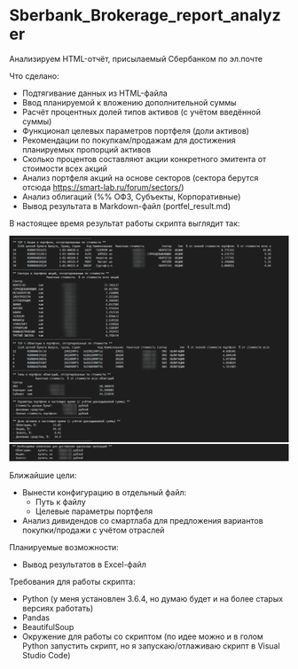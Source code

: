 # Sberbank_Brokerage_report_analyzer

Анализируем HTML-отчёт, присылаемый Сбербанком по эл.почте

Что сделано:
- Подтягивание данных из HTML-файла
- Ввод планируемой к вложению дополнительной суммы
- Расчёт процентных долей типов активов (с учётом введённой суммы)
- Функционал целевых параметров портфеля (доли активов)
- Рекомендации по покупкам/продажам для достижения планируемых пропорций активов
- Сколько процентов составляют акции конкретного эмитента от стоимости всех акций
- Анализ портфеля акций на основе секторов (сектора берутся отсюда https://smart-lab.ru/forum/sectors/)
- Анализ облигаций (%% ОФЗ, Субъекты, Корпоративные)
- Вывод результата в Markdown-файл (portfel_result.md)

В настоящее время результат работы скрипта выглядит так:

![result1](result01.png "Результат работы 1")
![result2](result02.png "Результат работы 2")

Ближайшие цели:
- Вынести конфигурацию в отдельный файл:
  - Путь к файлу
  - Целевые параметры портфеля
- Анализ дивидендов со смартлаба для предложения вариантов покупки/продажи с учётом отраслей

Планируемые возможности:
- Вывод результатов в Excel-файл

Требования для работы скрипта:
- Python (у меня установлен 3.6.4, но думаю будет и на более старых версиях работать)
- Pandas
- BeautifulSoup
- Окружение для работы со скриптом (по идее можно и в голом Python запустить скрипт, но я запускаю/отлаживаю скрипт в Visual Studio Code)